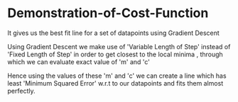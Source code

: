 # Demonstration-of-Cost-Function
It gives us the best fit line for a set of datapoints using  Gradient Descent

Using Gradient Descent we make use of 'Variable Length of Step' instead of 'Fixed Length of Step' in order to get closest to the local minima , through which we can
evaluate exact value of 'm' and 'c'

Hence using the values of these 'm' and 'c' we can create a line which has least 'Minimum Squared Error' w.r.t to our datapoints and fits them almost perfectly.

